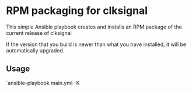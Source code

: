 # RPM packaging for clksignal
This simple Ansible playbook creates and installs an RPM package of the current release of clksignal

If the version that you build is newer than what you have installed, it will be automatically upgraded.

## Usage

`ansible-playbook main.yml -K
